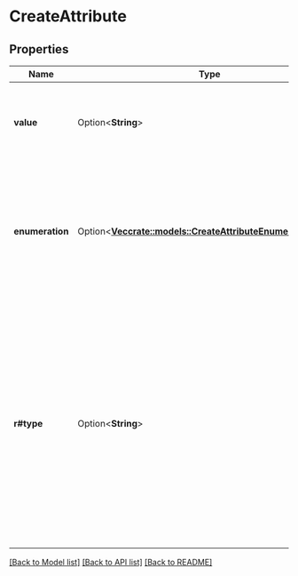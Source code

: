 # CreateAttribute

## Properties

Name | Type | Description | Notes
------------ | ------------- | ------------- | -------------
**value** | Option<**String**> | Value of the attribute. Use only if the attribute's category is 'calculated' or 'global' | [optional]
**enumeration** | Option<[**Vec<crate::models::CreateAttributeEnumerationInner>**](createAttribute_enumeration_inner.md)> | List of values and labels that the attribute can take. Use only if the attribute's category is \"category\". For example, [{\"value\":1, \"label\":\"male\"}, {\"value\":2, \"label\":\"female\"}] | [optional]
**r#type** | Option<**String**> | Type of the attribute. Use only if the attribute's category is 'normal', 'category' or 'transactional' ( type 'boolean' is only available if the category is 'normal' attribute, type 'id' is only available if the category is 'transactional' attribute & type 'category' is only available if the category is 'category' attribute ) | [optional]

[[Back to Model list]](../README.md#documentation-for-models) [[Back to API list]](../README.md#documentation-for-api-endpoints) [[Back to README]](../README.md)


